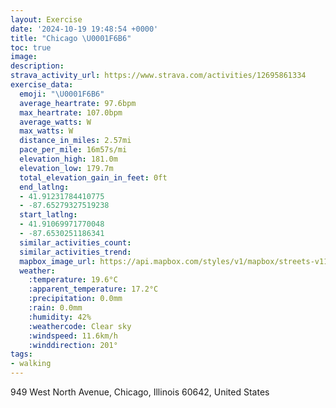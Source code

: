 ```yaml
---
layout: Exercise
date: '2024-10-19 19:48:54 +0000'
title: "Chicago \U0001F6B6"
toc: true
image:
description:
strava_activity_url: https://www.strava.com/activities/12695861334
exercise_data:
  emoji: "\U0001F6B6"
  average_heartrate: 97.6bpm
  max_heartrate: 107.0bpm
  average_watts: W
  max_watts: W
  distance_in_miles: 2.57mi
  pace_per_mile: 16m57s/mi
  elevation_high: 181.0m
  elevation_low: 179.7m
  total_elevation_gain_in_feet: 0ft
  end_latlng:
  - 41.91231784410775
  - -87.65279327519238
  start_latlng:
  - 41.91069971770048
  - -87.6530251186341
  similar_activities_count:
  similar_activities_trend:
  mapbox_image_url: https://api.mapbox.com/styles/v1/mapbox/streets-v11/static/path-5+787af2-1.0(eox~Fzn~uOF_AH_%40JQ%5CUNOHQFYDe%40%3Fa%40EoCB_%40DUHGHAr%40Hn%40DRAHEFQ%40WMwDDWPMZIbB%40VALGHMBk%40MmJFY%3FSE%5D%3Fo%40BYTBHADCAKOa%40%3FONMl%40_AvCwEXa%40Zy%40d%40e%40N%5Db%40e%40l%40cA%7CCqE%7CAeCl%40iAGI%3FKTkABk%40AiCIy%40JuD%3F%7D%40Cs%40EUEEE%3FIFFMCBJDDLB~AB%60GEhA%40hBEPc%40%7C%40wBlDwHrLw%40hA%40CJCp%40BG%3FYZsAnBYh%40aA%7CAo%40z%40_AxAMTIV%3FN%40J%60%40j%40Xx%40F%60%40DdABzFBv%40%3FdDBl%40Jr%40A%60BHh%40b%40pABRANILQNUNWLMLcCpB_Ap%40qEnD%5DC%5BHw%40AiABa%40GWH),pin-s-s+e5b22e(-87.65182,41.90979),pin-s-f+89ae00(-87.65303999999992,41.910920000000004)/auto/800x800?access_token=pk.eyJ1Ijoiam9zaGJlY2ttYW4iLCJhIjoiY205eWR2aDd1MWZ6djJrbXc4a3M0bWZleiJ9.XiG9OWkNcZk2QzjJbxLB4A
  weather:
    :temperature: 19.6°C
    :apparent_temperature: 17.2°C
    :precipitation: 0.0mm
    :rain: 0.0mm
    :humidity: 42%
    :weathercode: Clear sky
    :windspeed: 11.6km/h
    :winddirection: 201°
tags:
- walking
---
```

949 West North Avenue, Chicago, Illinois 60642, United States

